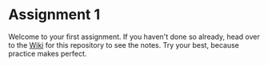 # Assignment 1

Welcome to your first assignment. If you haven't done so already, head over to the [Wiki](https://github.com/ra-coding-club/assignment-1/wiki) for this repository to see the notes. Try your best, because practice makes perfect.

